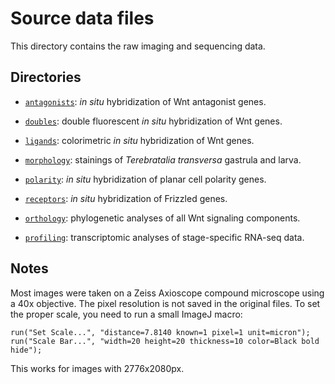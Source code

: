 # Source data files

This directory contains the raw imaging and sequencing data.

## Directories

- [`antagonists`](antagonists): *in situ* hybridization of Wnt antagonist genes.
- [`doubles`](doubles): double fluorescent *in situ* hybridization of Wnt genes.
- [`ligands`](ligands): colorimetric *in situ* hybridization of Wnt genes.
- [`morphology`](morphology): stainings of *Terebratalia transversa* gastrula and larva.
- [`polarity`](polarity): *in situ* hybridization of planar cell polarity genes.
- [`receptors`](receptors): *in situ* hybridization of Frizzled genes.

- [`orthology`](orthology): phylogenetic analyses of all Wnt signaling components.
- [`profiling`](profiling): transcriptomic analyses of stage-specific RNA-seq data.

## Notes

Most images were taken on a Zeiss Axioscope compound microscope using a 40x objective.
The pixel resolution is not saved in the original files.
To set the proper scale, you need to run a small ImageJ macro:

```
run("Set Scale...", "distance=7.8140 known=1 pixel=1 unit=micron");
run("Scale Bar...", "width=20 height=20 thickness=10 color=Black bold hide");
```

This works for images with 2776x2080px.
